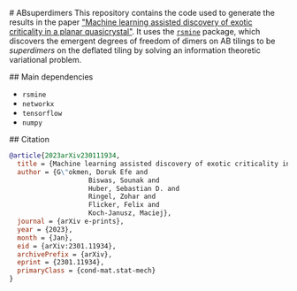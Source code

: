 # ABsuperdimers
This repository contains the code used to generate the results in the paper ["Machine learning assisted discovery of exotic criticality in a planar quasicrystal"](https://arxiv.org/abs/2301.11934). It uses the [`rsmine`](https://github.com/RSMI-NE/RSMI-NE) package, which discovers the emergent degrees of freedom of dimers on AB tilings to be *superdimers* on the deflated tiling by solving an information theoretic variational problem.

## Main dependencies
* `rsmine`
* `networkx`
* `tensorflow`
* `numpy`

## Citation
```bibtex
@article{2023arXiv230111934,
  title = {Machine learning assisted discovery of exotic criticality in a planar quasicrystal},
  author = {G\"okmen, Doruk Efe and 
  					Biswas, Sounak and 
  					Huber, Sebastian D. and 
  					Ringel, Zohar and 
  					Flicker, Felix and 
  					Koch-Janusz, Maciej},
  journal = {arXiv e-prints},
  year = {2023},
  month = {Jan},
  eid = {arXiv:2301.11934},
  archivePrefix = {arXiv},
  eprint = {2301.11934},
  primaryClass = {cond-mat.stat-mech}
}
```
